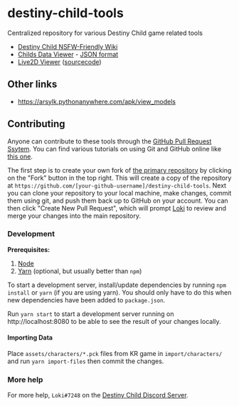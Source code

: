 # destiny-child-tools
Centralized repository for various Destiny Child game related tools

* [Destiny Child NSFW-Friendly Wiki](./wiki/)
* [Childs Data Viewer](https://lokicoder.github.io/destiny-child-tools/data/childs/) - [JSON format](https://lokicoder.github.io/destiny-child-tools/data/childs.json)
* [Live2D Viewer](https://lokicoder.github.io/destiny-child-tools/live2d/) ([sourcecode](./live2d/))

## Other links

* https://arsylk.pythonanywhere.com/apk/view_models

## Contributing

Anyone can contribute to these tools through the [GitHub Pull Request Ssytem](https://help.github.com/en/articles/about-pull-requests). You can find various tutorials on using Git and GitHub online like [this one](https://product.hubspot.com/blog/git-and-github-tutorial-for-beginners).

The first step is to create your own fork of [the primary repository](https://github.com/LokiCoder/destiny-child-tools) by clicking on the "Fork" button in the top right. This will create a copy of the repository at `https://github.com/[your-github-username]/destiny-child-tools`. Next you can clone your repository to your local machine, make changes, commit them using git, and push them back up to GitHub on your account. You can then click "Create New Pull Request", which will prompt [Loki](https://github.com/LokiCoder) to review and merge your changes into the main repository.

### Development

**Prerequisites:**

1. [Node](https://nodejs.org/)
1. [Yarn](https://yarnpkg.com/) (optional, but usually better than `npm`)

To start a development server, install/update dependencies by running `npm install` or `yarn` (if you are using yarn). You should only have to do this when new dependencies have been added to `package.json`.

Run `yarn start` to start a development server running on http://localhost:8080 to be able to see the result of your changes locally.

#### Importing Data

Place `assets/characters/*.pck` files from KR game in `import/characters/` and run `yarn import-files` then commit the changes.

### More help

For more help, `Loki#7248` on the [Destiny Child Discord Server](https://discord.gg/ahv7SM).
